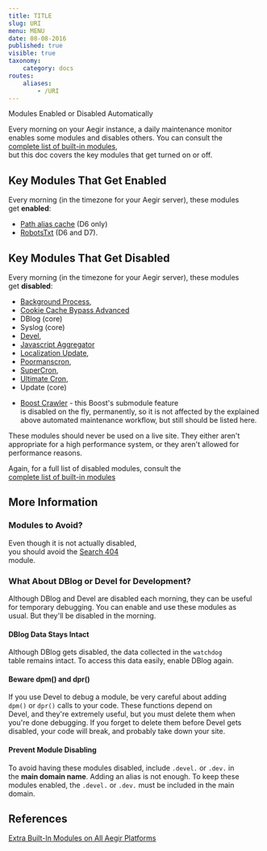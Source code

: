 ```yaml
---
title: TITLE
slug: URI
menu: MENU
date: 08-08-2016
published: true
visible: true
taxonomy:
    category: docs
routes:
    aliases:
        - /URI
---
```

Modules Enabled or Disabled Automatically

Every morning on your Aegir instance, a daily maintenance monitor\
enables some modules and disables others. You can consult the\
[complete list of built-in modules](extra-builtin-modules),\
but this doc covers the key modules that get turned on or off.

Key Modules That Get Enabled
----------------------------

Every morning (in the timezone for your Aegir server), these modules\
get **enabled**:

-   [Path alias cache](http://pressflow.org) (D6 only)
-   [RobotsTxt](https://drupal.org/project/robotstxt) (D6 and D7).

Key Modules That Get Disabled
-----------------------------

Every morning (in the timezone for your Aegir server), these modules\
get **disabled**:

-   [Background Process](https://drupal.org/project/background_process),
-   [Cookie Cache Bypass
    Advanced](https://drupal.org/project/cookie_cache_bypass_adv)
-   DBlog (core)
-   Syslog (core)
-   [Devel](https://drupal.org/project/devel),
-   [Javascript
    Aggregator](https://drupal.org/project/javascript_aggregator)
-   [Localization Update](https://drupal.org/project/l10n_update),
-   [Poormanscron](https://drupal.org/project/poormanscron),
-   [SuperCron](https://drupal.org/project/supercron),
-   [Ultimate Cron](https://drupal.org/project/ultimate_cron),
-   Update (core)

<!-- -->

-   [Boost Crawler](https://drupal.org/project/boost) - this Boost's
    submodule feature\
    is disabled on the fly, permanently, so it is not affected by the
    explained\
    above automated maintenance workflow, but still should be
    listed here.

These modules should never be used on a live site. They either aren't\
appropriate for a high performance system, or they aren't allowed for\
performance reasons.

Again, for a full list of disabled modules, consult the\
[complete list of built-in modules](extra-builtin-modules)

More Information
----------------

### Modules to Avoid?

Even though it is not actually disabled,\
you should avoid the [Search 404](https://drupal.org/project/search404)\
module.

### What About DBlog or Devel for Development?

Although DBlog and Devel are disabled each morning, they can be useful\
for temporary debugging. You can enable and use these modules as\
usual. But they'll be disabled in the morning.

#### DBlog Data Stays Intact

Although DBlog gets disabled, the data collected in the `watchdog`\
table remains intact. To access this data easily, enable DBlog again.

#### Beware dpm() and dpr()

If you use Devel to debug a module, be very careful about adding\
`dpm()` or `dpr()` calls to your code. These functions depend on\
Devel, and they're extremely useful, but you must delete them when\
you're done debugging. If you forget to delete them before Devel gets\
disabled, your code will break, and probably take down your site.

#### Prevent Module Disabling

To avoid having these modules disabled, include `.devel.` or `.dev.` in\
the **main domain name**. Adding an alias is not enough. To keep these\
modules enabled, the `.devel.` or `.dev.` must be included in the main\
domain.

References
----------

[Extra Built-In Modules on All Aegir Platforms](extra-builtin-modules)
